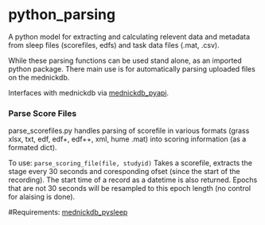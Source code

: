 # python_parsing
A python model for extracting and calculating relevent data and metadata from sleep files (scorefiles, edfs) and task data files (.mat, .csv). 

While these parsing functions can be used stand alone, as an imported python package. There main use is for automatically parsing uploaded files on the mednickdb. 

Interfaces with  mednickdb via [mednickdb_pyapi](https://github.com/MednickLab/mednickdb_pyapi).

### Parse Score Files
parse_scorefiles.py handles parsing of scorefile in various formats (grass xlsx, txt, edf, edf+, edf++, xml, hume .mat) into scoring information (as a formated dict). 

To use:
```parse_scoring_file(file, studyid)``` 
Takes a scorefile, extracts the stage every 30 seconds and coresponding ofset (since the start of the recording). The start time of a record as a datetime is also returned. Epochs that are not 30 seconds will be resampled to this epoch length (no control for alaising is done).

#Requirements:
[mednickdb_pysleep](https://github.com/MednickLab/mednickdb_pysleep)
    
   
    
              
